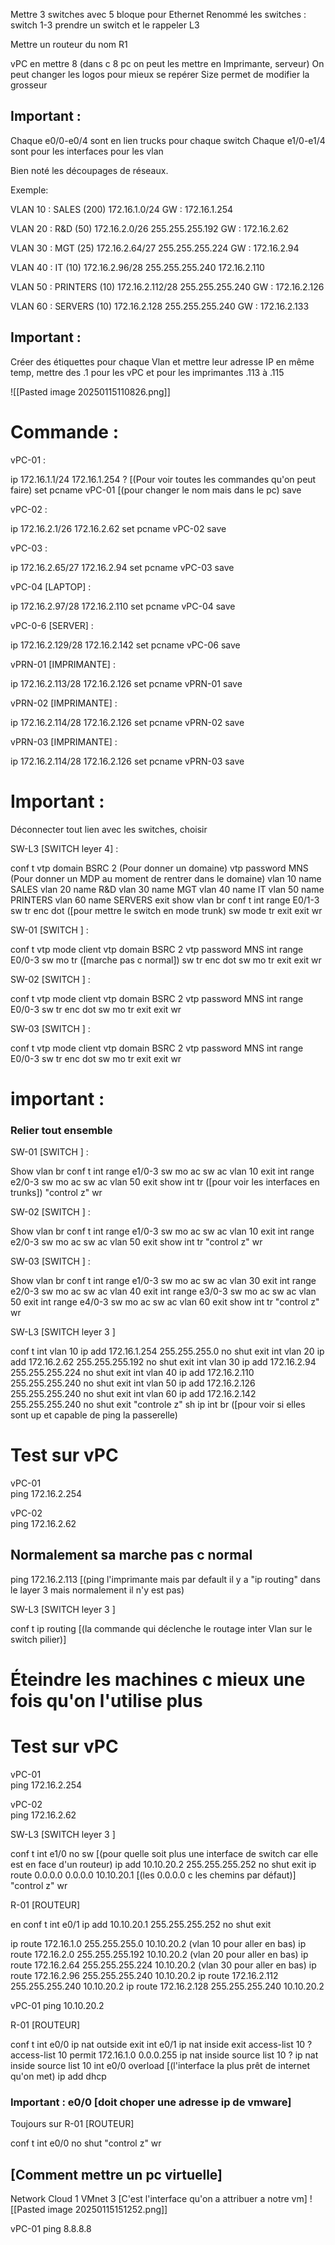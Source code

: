 



Mettre 3 switches avec 5 bloque pour Ethernet
Renommé les switches : switch 1-3
prendre un switch et le rappeler L3

Mettre un routeur du nom R1

vPC en mettre 8 (dans c 8 pc on peut les mettre en Imprimante, serveur)
On peut changer les logos pour mieux se repérer 
Size permet de modifier la grosseur 


## Important :  

Chaque e0/0-e0/4 sont en lien trucks pour chaque switch 
Chaque e1/0-e1/4 sont pour les interfaces pour les vlan


Bien noté les découpages de réseaux. 

Exemple:

VLAN 10 : SALES  (200)
172.16.1.0/24
GW : 172.16.1.254

VLAN 20 : R&D (50)
172.16.2.0/26
255.255.255.192
GW : 172.16.2.62

VLAN 30 : MGT (25)
172.16.2.64/27
255.255.255.224
GW : 172.16.2.94

VLAN 40 : IT (10)
172.16.2.96/28
255.255.255.240
172.16.2.110

VLAN 50 : PRINTERS (10)
172.16.2.112/28
255.255.255.240
GW : 172.16.2.126

VLAN 60 : SERVERS (10)
172.16.2.128
255.255.255.240
GW : 172.16.2.133


## Important :

Créer des étiquettes pour chaque Vlan et mettre leur adresse IP en même temp, mettre des .1 pour les vPC et pour les imprimantes .113 à .115 

![[Pasted image 20250115110826.png]]

# Commande :

vPC-01 :

ip 172.16.1.1/24 172.16.1.254
? [(Pour voir toutes les commandes qu'on peut faire)
set pcname vPC-01 [(pour changer le nom mais dans le pc)
save

vPC-02 :

ip 172.16.2.1/26 172.16.2.62
set pcname vPC-02 
save

vPC-03 :

ip 172.16.2.65/27 172.16.2.94
set pcname vPC-03 
save


vPC-04 [LAPTOP] :

ip 172.16.2.97/28 172.16.2.110
set pcname vPC-04 
save


vPC-0-6 [SERVER] :

ip 172.16.2.129/28 172.16.2.142
set pcname vPC-06
save


vPRN-01 [IMPRIMANTE]  :

ip 172.16.2.113/28 172.16.2.126
set pcname vPRN-01 
save

vPRN-02  [IMPRIMANTE]  :

ip 172.16.2.114/28 172.16.2.126
set pcname vPRN-02 
save

vPRN-03  [IMPRIMANTE]  :

ip 172.16.2.114/28 172.16.2.126
set pcname vPRN-03 
save


# Important :

Déconnecter tout lien avec les switches, choisir 



SW-L3  [SWITCH leyer 4]  :

conf t 
vtp domain BSRC 2 (Pour donner un domaine)
vtp password MNS (Pour donner un MDP au moment de rentrer dans le domaine)
vlan 10
name SALES
vlan 20
name R&D
vlan 30
name MGT
vlan 40
name IT
vlan 50
name PRINTERS
vlan 60
name SERVERS
exit
show vlan br
conf t
int range E0/1-3
sw tr enc dot ([pour mettre le switch en mode trunk)
sw mode tr
exit
exit
wr

SW-01  [SWITCH ]  :

conf t
vtp mode client
vtp domain BSRC 2
vtp password MNS
int range E0/0-3
sw mo tr ([marche pas c normal])
sw tr enc dot
sw mo tr
exit
exit 
wr


SW-02  [SWITCH ]  :

conf t
vtp mode client
vtp domain BSRC 2
vtp password MNS
int range E0/0-3
sw tr enc dot
sw mo tr
exit
exit 
wr

SW-03  [SWITCH ]  :

conf t
vtp mode client
vtp domain BSRC 2
vtp password MNS
int range E0/0-3
sw tr enc dot
sw mo tr
exit
exit 
wr


# important :

### Relier tout ensemble 

SW-01  [SWITCH ]  :

Show vlan br
conf t
int range e1/0-3
sw mo ac
sw ac vlan 10
exit
int range e2/0-3
sw mo ac
sw ac vlan 50
exit
show int tr ([pour voir les interfaces en trunks])
"control z" 
wr

SW-02  [SWITCH ]  :

Show vlan br
conf t
int range e1/0-3
sw mo ac
sw ac vlan 10
exit
int range e2/0-3
sw mo ac
sw ac vlan 50
exit
show int tr 
"control z" 
wr

SW-03  [SWITCH ]  :

Show vlan br
conf t
int range e1/0-3
sw mo ac
sw ac vlan 30
exit
int range e2/0-3
sw mo ac
sw ac vlan 40
exit
int range e3/0-3
sw mo ac
sw ac vlan 50
exit
int range e4/0-3
sw mo ac
sw ac vlan 60
exit
show int tr 
"control z" 
wr




SW-L3  [SWITCH leyer 3 ]

conf t 
int vlan 10
ip add 172.16.1.254 255.255.255.0
no shut
exit
int vlan 20
ip add 172.16.2.62 255.255.255.192
no shut
exit
int vlan 30
ip add 172.16.2.94 255.255.255.224
no shut
exit
int vlan 40
ip add 172.16.2.110 255.255.255.240
no shut
exit
int vlan 50
ip add 172.16.2.126 255.255.255.240
no shut
exit
int vlan 60
ip add 172.16.2.142 255.255.255.240
no shut
exit
"controle z"
sh ip int br ([pour voir si elles sont up et capable de ping la passerelle)

# Test sur vPC

vPC-01  
ping 172.16.2.254

vPC-02  
ping 172.16.2.62

## Normalement sa marche pas c normal

ping 172.16.2.113 [(ping l'imprimante mais par default il y a "ip routing" dans le layer 3 mais normalement il n'y est pas)

SW-L3  [SWITCH leyer 3 ]

conf t ip routing [(la commande qui déclenche le routage inter Vlan sur le switch pilier)]

# Éteindre les machines c mieux une fois qu'on l'utilise plus  


# Test sur vPC

vPC-01  
ping 172.16.2.254

vPC-02  
ping 172.16.2.62



SW-L3  [SWITCH leyer 3 ]

conf t
int e1/0
no sw [(pour quelle soit plus une interface de switch car elle est en face d'un routeur)
ip add 10.10.20.2 255.255.255.252
no shut
exit
ip route 0.0.0.0 0.0.0.0 10.10.20.1           [(les 0.0.0.0 c les chemins par défaut)]
"control z"
wr



R-01  [ROUTEUR]

en
conf t
int e0/1
ip add 10.10.20.1 255.255.255.252
no shut
exit

ip route 172.16.1.0 255.255.255.0 10.10.20.2 (vlan 10 pour aller en bas)
ip route 172.16.2.0 255.255.255.192 10.10.20.2 (vlan 20 pour aller en bas)
ip route 172.16.2.64 255.255.255.224 10.10.20.2 (vlan 30 pour aller en bas)
ip route 172.16.2.96 255.255.255.240 10.10.20.2 
ip route 172.16.2.112 255.255.255.240 10.10.20.2
ip route 172.16.2.128 255.255.255.240 10.10.20.2 


vPC-01
ping 10.10.20.2


R-01 [ROUTEUR]

conf t
int e0/0
ip nat outside
exit
int e0/1
ip nat inside
exit
access-list 10 ?
access-list 10 permit 172.16.1.0 0.0.0.255
ip nat inside source list 10 ?
ip nat inside source list 10 int e0/0 overload [(l'interface la plus prêt de internet qu'on met)
ip add dhcp


###                Important : e0/0 [doit choper une adresse ip de vmware]

Toujours sur R-01 [ROUTEUR]

conf t
int e0/0
no shut
"control z"
wr


## [Comment mettre un pc virtuelle]

Network
Cloud 1
VMnet 3 [C'est l'interface qu'on a attribuer a notre vm]
![[Pasted image 20250115151252.png]]













vPC-01
ping 8.8.8.8








































